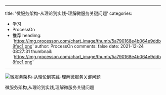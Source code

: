 
---
title: '微服务架构-从理论到实践-理解微服务关键问题'
categories: 
 - 学习
 - ProcessOn
 - 推荐
headimg: 'https://img.processon.com/chart_image/thumb/5a790168e4b064e9ddb8fec1.png'
author: ProcessOn
comments: false
date: 2021-12-24 08:27:31
thumbnail: 'https://img.processon.com/chart_image/thumb/5a790168e4b064e9ddb8fec1.png'
---

<div>   
<img class="thumb" alt="微服务架构-从理论到实践-理解微服务关键问题" src="https://img.processon.com/chart_image/thumb/5a790168e4b064e9ddb8fec1.png" referrerpolicy="no-referrer">
<p>微服务架构,从理论到实践,理解微服务关键问题</p>  
</div>
            